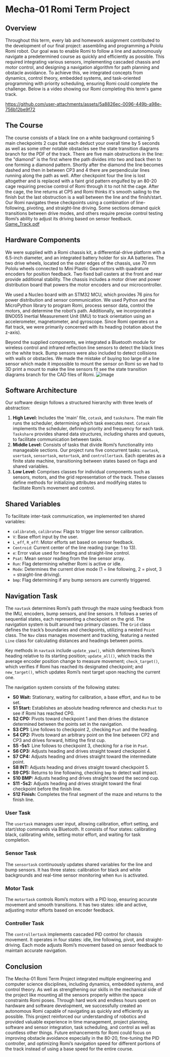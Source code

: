 # Mecha-01 Romi Term Project

## Overview

Throughout this term, every lab and homework assignment contributed to the development of our final project: assembling and programming a Pololu Romi robot. Our goal was to enable Romi to follow a line and autonomously navigate a predetermined course as quickly and efficiently as possible. This required integrating various sensors, implementing cascaded chassis and motor control, and designing a navigation algorithm for path planning and obstacle avoidance. To achieve this, we integrated concepts from dynamics, control theory, embedded systems, and task-oriented programming with priority scheduling, ensuring Romi could complete the challenge. Below is a video showing our Romi completing this term's game track.

https://github.com/user-attachments/assets/5a8826ec-0096-449b-a98e-756b12be9f72

## The Course
The course consists of a black line on a white background containing 5 main checkpoints 2 cups that each deduct your overall time by 5 seconds as well as some other notable obstacles see the state transition diagrams branch for the PDF of the track. There are five main obstructions in the line: the  "diamond" is the first where the path divides into two and back then to one forming a diamond pattern. Shortly after the diamond the line becomes dashed and then in between CP3 and 4 there are perpendicular lines running along the path as well. After checkpoint four the line is lost altogether and is replaced with a faint grid pattern engulfed by an 80-20 cage requiring precise control of Romi through it to not hit the cage. After the cage, the line returns at CP5 and Romi thinks it's smooth sailing to the finish but the last obstruction is a wall between the line and the finish/start. Our Romi navigates these checkpoints using a combination of line-following, pivoting, and straight-line driving. Some sections demand quick transitions between drive modes, and others require precise control testing Romi’s ability to adjust its driving based on sensor feedback.
[Game_Track.pdf](https://github.com/user-attachments/files/19256793/Game_Track.pdf)

## Hardware Components

We were supplied with a Romi chassis kit, a differential-drive platform with a 6.5-inch diameter, and an integrated battery holder for six AA batteries. The two drive wheels, located on the outer edges of the chassis, use 70 mm Pololu wheels connected to Mini Plastic Gearmotors with quadrature encoders for position feedback. Two fixed ball casters at the front and rear provide additional stability. The chassis includes a motor driver and power distribution board that powers the motor encoders and our microcontroller.

We used a Nucleo board with an STM32 MCU, which provides 76 pins for power distribution and sensor communication. We used Python and the MicroPython library to program Romi, process sensor data, control the motors, and determine the robot’s path. Additionally, we incorporated a BNO055 Inertial Measurement Unit (IMU) to track orientation using an accelerometer, magnetometer, and gyroscope. Since Romi operates on a flat track, we were primarily concerned with its heading (rotation about the z-axis).


Beyond the supplied components, we integrated a Bluetooth module for wireless control and infrared reflection line sensors to detect the black lines on the white track. Bump sensors were also included to detect collisions with walls or obstacles. We made the mistake of buying too large of a line sensor which made it impossible to mount the sensor on Romi so we had to 3D print a mount to make the line sensors fit see the state transition diagrams branch for the CAD files of Romi.
![image](https://github.com/user-attachments/assets/2402c3d5-ea50-4bbb-9848-50a96701016f)

## Software Architecture

Our software design follows a structured hierarchy with three levels of abstraction:

1. **High Level:** Includes the 'main' file, `cotask`, and `taskshare`. The main file runs the scheduler, determining which task executes next. `Cotask` implements the scheduler, defining priority and frequency for each task. `Taskshare` provides shared data structures, including shares and queues, to facilitate communication between tasks.
2. **Middle Level:** Consists of tasks that divide Romi’s functionality into manageable sections. Our project runs five concurrent tasks: `navtask`, `usertask`, `sensortask`, `motortask`, and `controllertask`. Each operates as a finite state machine, transitioning between states based on flags and shared variables.
3. **Low Level:** Comprises classes for individual components such as sensors, motors, and the grid representation of the track. These classes define methods for initializing attributes and modifying states to facilitate Romi’s movement and control.

## Shared Variables

To facilitate inter-task communication, we implemented ten shared variables:

- `calibrateb`, `calibratew`: Flags to trigger line sensor calibration.
- `V`: Base effort input by the user.
- `L_eff`, `R_eff`: Motor efforts set based on sensor feedback.
- `Centroid`: Current center of the line reading (range: 1 to 13).
- `e`: Error value used for heading and straight-line control.
- `Psat`: Mean sensor reading from the line sensor array.
- `Run`: Flag determining whether Romi is active or idle.
- `Mode`: Determines the current drive mode (1 = line following, 2 = pivot, 3 = straight-line driving).
- `bmp`: Flag determining if any bump sensors are currently triggered.

## Navigation Task

The `navtask` determines Romi’s path through the maze using feedback from the IMU, encoders, bump sensors, and line sensors. It follows a series of sequential states, each representing a checkpoint on the grid. The navigation system is built around two primary classes. The `Grid` class defines the track’s boundaries and checkpoints, utilizing a nested `Point` class. The `Nav` class manages movement and tracking, featuring a nested `Line` class for calculating distances and headings between points.

Key methods in `navtask` include `update_yaw()`, which determines Romi’s heading relative to its starting position; `update_all()`, which tracks the average encoder position change to measure movement; `check_target()`, which verifies if Romi has reached its designated checkpoint; and `new_target()`, which updates Romi’s next target upon reaching the current one.

The navigation system consists of the following states:

- **S0 Wait:** Stationary, waiting for calibration, a base effort, and `Run` to be set.
- **S1 Start:** Establishes an absolute heading reference and checks `Psat` to see if Romi has reached CP0.
- **S2 CP0:** Pivots toward checkpoint 1 and then drives the distance determined between the points set in the navigation.
- **S3 CP1:** Line follows to checkpoint 2, checking `Psat` and the heading.
- **S4 CP2:** Pivots toward an arbitrary point on the line between CP2 and CP3 and drives forward, hitting the first cup.
- **S5 -5s1:** Line follows to checkpoint 3, checking for a rise in `Psat`.
- **S6 CP3:** Adjusts heading and drives straight toward checkpoint 4.
- **S7 CP4:** Adjusts heading and drives straight toward the intermediate point.
- **S8 INT:** Adjusts heading and drives straight toward checkpoint 5.
- **S9 CP5:** Returns to line following, checking `bmp` to detect wall impact.
- **S10 BMP:** Adjusts heading and drives straight toward the second cup.
- **S11 -5s2:** Adjusts heading and drives straight toward the final checkpoint before the finish line.
- **S12 Finish:** Completes the final segment of the maze and returns to the finish line.

### User Task

The `usertask` manages user input, allowing calibration, effort setting, and start/stop commands via Bluetooth. It consists of four states: calibrating black, calibrating white, setting motor effort, and waiting for task completion.

### Sensor Task

The `sensortask` continuously updates shared variables for the line and bump sensors. It has three states: calibration for black and white backgrounds and real-time sensor monitoring when `Run` is activated.

### Motor Task

The `motortask` controls Romi’s motors with a PID loop, ensuring accurate movement and smooth transitions. It has two states: idle and active, adjusting motor efforts based on encoder feedback.

### Controller Task

The `controllertask` implements cascaded PID control for chassis movement. It operates in four states: idle, line following, pivot, and straight-driving. Each mode adjusts Romi’s movement based on sensor feedback to maintain accurate navigation.

## Conclusion

The Mecha-01 Romi Term Project integrated multiple engineering and computer science disciplines, including dynamics, embedded systems, and control theory. As well as strengthening our skills in the mechanical side of the project like mounting all the sensors properly within the space constraints Romi poses. Through hard work and endless hours spent on hardware and software development, we successfully created an autonomous Romi capable of navigating as quickly and efficiently as possible. This project reinforced our understanding of robotics and provided valuable experience in time management, project planning, software and sensor integration, task scheduling, and control as well as countless other things. Future enhancements for Romi could focus on improving obstacle avoidance especially in the 80-20, fine-tuning the PID controller, and optimizing Romi’s navigation speed for different portions of the track instead of using a base speed for the entire course.


